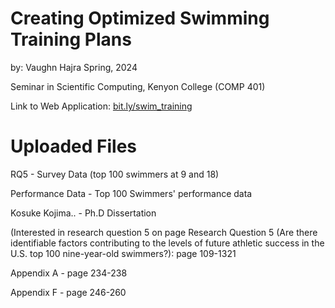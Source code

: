 # Creating Optimized Swimming Training Plans
by: Vaughn Hajra
Spring, 2024

Seminar in Scientific Computing, Kenyon College (COMP 401)

Link to Web Application: [bit.ly/swim_training](bit.ly/swim_training)

# Uploaded Files
RQ5 - Survey Data (top 100 swimmers at 9 and 18)

Performance Data - Top 100 Swimmers' performance data

Kosuke Kojima.. - Ph.D Dissertation

(Interested in research question 5 on page 
    Research Question 5 (Are there identifiable factors contributing to the levels of future athletic success in the U.S.   top 100 nine-year-old swimmers?):  page 109-1321
    
  Appendix A - page 234-238
  
  Appendix F - page 246-260
